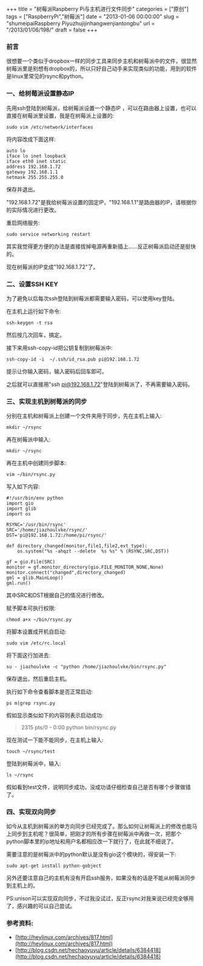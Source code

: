 +++
title = "树莓派Raspberry Pi与主机进行文件同步"
categories = ["原创"]
tags = ["RaspberryPi","树莓派"]
date = "2013-01-06 00:00:00"
slug = "shumeipaiRaspberry Piyuzhujijinhangwenjiantongbu"
url = "/2013/01/06/198/"
draft = false
+++

### 前言

很想要一个类似于dropbox一样的同步工具来同步主机和树莓派中的文件，很显然树莓派里是别想有dropbox的，所以只好自己动手来实现类似的功能，用到的软件是linux里常见的rsync和python。

### 一、给树莓派设置静态IP

先用ssh登陆到树莓派，给树莓派设置一个静态IP ，可以在路由器上设置，也可以直接在树莓派里设置，我是在树莓派上设置的:
    
    sudo vim /etc/network/interfaces

将内容改成下面这样:

    auto lo
    iface lo inet loopback
    iface eth0 inet static
    address 192.168.1.72
    gateway 192.168.1.1
    netmask 255.255.255.0

保存并退出。

"192.168.1.72"是我给树莓派设置的固定IP，"192.168.1.1"是路由器的IP，请根据你的实际情况进行更改。

重启网络服务:
    
    sudo service networking restart

其实我觉得更方便的办法是直接拔掉电源再重新插上……反正树莓派启动还是挺快的。

现在树莓派的IP变成"192.168.1.72"了。

### 二、设置SSH KEY

为了避免以后每次ssh登陆到树莓派都需要输入密码，可以使用key登陆。

在主机上运行如下命令:
    
    ssh-keygen -t rsa

然后按几次回车，搞定。

接下来用ssh-copy-id把公钥复制到树莓派中:
    
    ssh-copy-id -i  ~/.ssh/id_rsa.pub pi@192.168.1.72

提示让你输入密码，输入密码后回车即可。

之后就可以直接用"ssh pi@192.168.1.72"登陆到树莓派了，不再需要输入密码。

### 三、实现主机到树莓派的同步

分别在主机和树莓派上创建一个文件夹用于同步，先在主机上输入:
    
    mkdir ~/rsync

再在树莓派中输入:
    
    mkdir ~/rsync

再在主机中创建同步脚本:

    vim ~/bin/rsync.py

写入如下内容:
    
    #!/usr/bin/env python
    import gio
    import glib
    import os
    
    RSYNC='/usr/bin/rsync'
    SRC='/home/jiazhoulvke/rsync/'
    DST='pi@192.168.1.72:/home/pi/rsync/'
    
    def directory_changed(monitor,file1,file2,evt_type):
        os.system("%s -ahqzt --delete  %s %s" % (RSYNC,SRC,DST))
    
    gf = gio.File(SRC)
    monitor = gf.monitor_directory(gio.FILE_MONITOR_NONE,None)
    monitor.connect("changed",directory_changed)
    gml = glib.MainLoop()
    gml.run()

其中SRC和DST根据自己的情况进行修改。

赋予脚本可执行权限:
    
    chmod a+x ~/bin/rsync.py

将脚本设置成开机自启动:
    
    sudo vim /etc/rc.local

将下面这行加进去:

    su - jiazhoulvke -c "python /home/jiazhoulvke/bin/rsync.py"

保存退出，然后重启主机。

执行如下命令查看脚本是否正常启动:
    
    ps m|grep rsync.py

假如显示类似如下的内容则表示启动成功:

> 2315 pts/0    -      0:00 python bin/rsync.py

现在测试一下能不能同步，在主机上输入:
    
    touch ~/rsync/test

登陆到树莓派中，输入:
    
    ls ~/rsync

假如看到test文件，说明同步成功，没成功请仔细检查自己是否有哪个步骤做错了。

### 四、实现双向同步

如今从主机到树莓派的单方向同步已经完成了。那么如何让树莓派上的修改也能马上同步到主机呢？很简单，把刚才的所有步骤在树莓派中再做一次，把那个python脚本里的ip地址和用户名都相应改一下就行了，在此就不细说了。

需要注意的是树莓派中的python默认是没有gio这个模块的，得安装一下:
    
    sudo apt-get install python-gobject

另外还要注意自己的主机有没有开启ssh服务，如果没有的话是不能从树莓派同步到主机上的。

PS:unison可以实现双向同步，不过我没试过，反正rsync对我来说已经完全够用了，感兴趣的可以自己尝试。

### 参考资料:

* [http://heylinux.com/archives/817.html](http://heylinux.com/archives/817.html)
* [http://blog.csdn.net/hechaoyuyu/article/details/6384418](http://blog.csdn.net/hechaoyuyu/article/details/6384418)